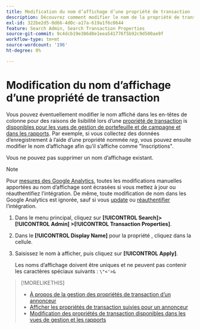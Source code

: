 ```yaml
---
title: Modification du nom d’affichage d’une propriété de transaction
description: Découvrez comment modifier le nom de la propriété de transaction affiché dans les en-têtes de colonne dans vos rapports et vues de gestion.
exl-id: 322be2d5-0d66-4d0c-a17a-619a1f6c0644
feature: Search Admin, Search Transaction Properties
source-git-commit: 9c4dcb19e386d8e1eea541776f5b92c9d500ae9f
workflow-type: tm+mt
source-wordcount: '196'
ht-degree: 0%

---
```


# Modification du nom d’affichage d’une propriété de transaction

Vous pouvez éventuellement modifier le nom affiché dans les en-têtes de colonne pour des raisons de lisibilité lors d’une [propriété de transaction](/help/search-social-commerce/glossary.md#s-t) is [disponibles pour les vues de gestion de portefeuille et de campagne et dans les rapports](transaction-property-edit-available.md). Par exemple, si vous collectez des données d’enregistrement à l’aide d’une propriété nommée *reg*, vous pouvez ensuite modifier le nom d’affichage afin qu’il s’affiche comme &quot;Inscriptions&quot;.

Vous ne pouvez pas supprimer un nom d’affichage existant.

>[!NOTE]
>
>Pour [mesures des Google Analytics](/help/search-social-commerce/admin/data-sources/data-source-about.md), toutes les modifications manuelles apportées au nom d’affichage sont écrasées si vous mettez à jour ou réauthentifiez l’intégration. De même, toute modification de nom dans les Google Analytics est ignorée, sauf si vous [update](/help/search-social-commerce/admin/data-sources/data-source-edit.md) ou [réauthentifier](/help/search-social-commerce/admin/data-sources/data-source-reauthenticate.md) l’intégration.

1. Dans le menu principal, cliquez sur **[!UICONTROL Search]> [!UICONTROL Admin] >[!UICONTROL Transaction Properties]**.

1. Dans le **[!UICONTROL Display Name]** pour la propriété , cliquez dans la cellule.

1. Saisissez le nom à afficher, puis cliquez sur **[!UICONTROL Apply]**.

   Les noms d’affichage doivent être uniques et ne peuvent pas contenir les caractères spéciaux suivants : `\"<'>&`

>[!MORELIKETHIS]
>
>* [À propos de la gestion des propriétés de transaction d’un annonceur](transaction-property-about.md)
>* [Afficher les propriétés de transaction suivies pour un annonceur](transaction-property-view-tracked.md)
>* [Modification des propriétés de transaction disponibles dans les vues de gestion et les rapports](transaction-property-edit-available.md)
